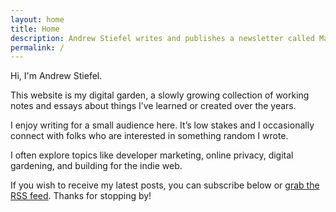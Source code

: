 ```yaml
---
layout: home
title: Home
description: Andrew Stiefel writes and publishes a newsletter called Margin Notes. This digital garden is a collection of essasys and short notes exploring topic including product marketing, career growth, and learning.
permalink: /
---
```


<p class="text-2xl font-bold mb-0">Hi, I'm Andrew Stiefel.</p>

This website is my digital garden, a slowly growing collection of working notes and essays about things I’ve learned or created over the years.

I enjoy writing for a small audience here. It’s low stakes and I occasionally connect with folks who are interested in something random I wrote. 

I often explore topics like developer marketing, online privacy, digital gardening, and building for the indie web.

If you wish to receive my latest posts, you can subscribe below or <a href="/feed.xml" data-fathom="YKQ6ZLVM" target="_blank">grab the RSS feed</a>. Thanks for stopping by!
